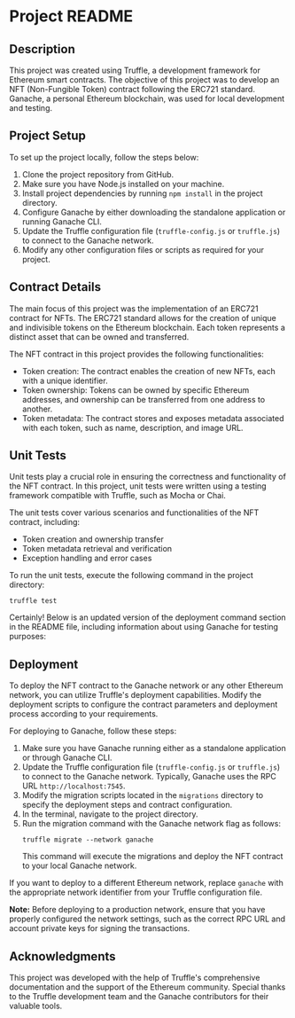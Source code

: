 # Project README

## Description
This project was created using Truffle, a development framework for Ethereum smart contracts. The objective of this project was to develop an NFT (Non-Fungible Token) contract following the ERC721 standard. Ganache, a personal Ethereum blockchain, was used for local development and testing.

## Project Setup
To set up the project locally, follow the steps below:

1. Clone the project repository from GitHub.
2. Make sure you have Node.js installed on your machine.
3. Install project dependencies by running `npm install` in the project directory.
4. Configure Ganache by either downloading the standalone application or running Ganache CLI.
5. Update the Truffle configuration file (`truffle-config.js` or `truffle.js`) to connect to the Ganache network.
6. Modify any other configuration files or scripts as required for your project.

## Contract Details
The main focus of this project was the implementation of an ERC721 contract for NFTs. The ERC721 standard allows for the creation of unique and indivisible tokens on the Ethereum blockchain. Each token represents a distinct asset that can be owned and transferred.

The NFT contract in this project provides the following functionalities:
- Token creation: The contract enables the creation of new NFTs, each with a unique identifier.
- Token ownership: Tokens can be owned by specific Ethereum addresses, and ownership can be transferred from one address to another.
- Token metadata: The contract stores and exposes metadata associated with each token, such as name, description, and image URL.

## Unit Tests
Unit tests play a crucial role in ensuring the correctness and functionality of the NFT contract. In this project, unit tests were written using a testing framework compatible with Truffle, such as Mocha or Chai.

The unit tests cover various scenarios and functionalities of the NFT contract, including:
- Token creation and ownership transfer
- Token metadata retrieval and verification
- Exception handling and error cases

To run the unit tests, execute the following command in the project directory:
```
truffle test
```

Certainly! Below is an updated version of the deployment command section in the README file, including information about using Ganache for testing purposes:

## Deployment
To deploy the NFT contract to the Ganache network or any other Ethereum network, you can utilize Truffle's deployment capabilities. Modify the deployment scripts to configure the contract parameters and deployment process according to your requirements.

For deploying to Ganache, follow these steps:

1. Make sure you have Ganache running either as a standalone application or through Ganache CLI.
2. Update the Truffle configuration file (`truffle-config.js` or `truffle.js`) to connect to the Ganache network. Typically, Ganache uses the RPC URL `http://localhost:7545`.
3. Modify the migration scripts located in the `migrations` directory to specify the deployment steps and contract configuration.
4. In the terminal, navigate to the project directory.
5. Run the migration command with the Ganache network flag as follows:
   ```
   truffle migrate --network ganache
   ```
   This command will execute the migrations and deploy the NFT contract to your local Ganache network.

If you want to deploy to a different Ethereum network, replace `ganache` with the appropriate network identifier from your Truffle configuration file.

**Note:** Before deploying to a production network, ensure that you have properly configured the network settings, such as the correct RPC URL and account private keys for signing the transactions.

## Acknowledgments
This project was developed with the help of Truffle's comprehensive documentation and the support of the Ethereum community. Special thanks to the Truffle development team and the Ganache contributors for their valuable tools.
